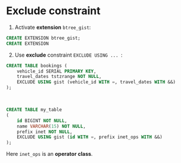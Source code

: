 # Exclude constraint
1. Activate **extension** `btree_gist`:
```sql
CREATE EXTENSION btree_gist;
CREATE EXTENSION
```
2. Use **exclude** constraint `EXCLUDE USING ... `:
```sql
CREATE TABLE bookings (
    vehicle_id SERIAL PRIMARY KEY,
    travel_dates tstzrange NOT NULL,
    EXCLUDE USING gist (vehicle_id WITH =, travel_dates WITH &&)
);
```

<br>

```sql
CREATE TABLE my_table
(                                  
    id BIGINT NOT NULL,
    name VARCHAR(15) NOT NULL,
    prefix inet NOT NULL,
    EXCLUDE USING gist (id WITH =, prefix inet_ops WITH &&)
);
```
Here `inet_ops`	is an **operator class**.